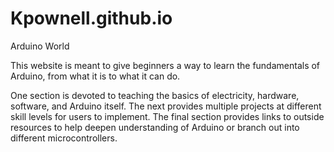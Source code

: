 Kpownell.github.io
==================

Arduino World

This website is meant to give beginners a way to learn the fundamentals of Arduino, from what it is to what it can do. 

One section is devoted to teaching the basics of electricity, hardware, software, and Arduino itself. The next
provides multiple projects at different skill levels for users to implement. The final section provides
links to outside resources to help deepen understanding of Arduino or branch out into different microcontrollers.
